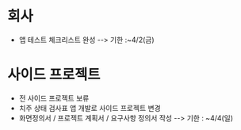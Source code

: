 # 회사
- 앱 테스트 체크리스트 완성 
  --> 기한 :~4/2(금)
  
# 사이드 프로젝트
- 전 사이드 프로젝트 보류
- 치주 상태 검사표 앱 개발로 사이드 프로젝트 변경
- 화면정의서 / 프로젝트 계획서 / 요구사항 정의서 작성 
  --> 기한 : ~4/4(일)
